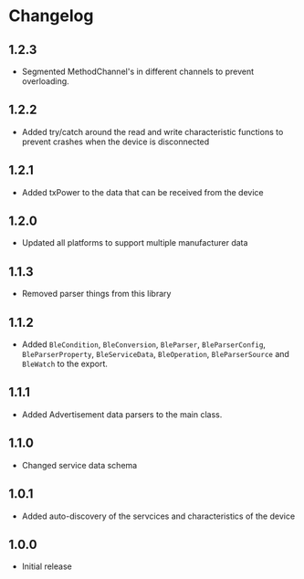 # Changelog

## 1.2.3

- Segmented MethodChannel's in different channels to prevent overloading.

## 1.2.2

- Added try/catch around the read and write characteristic functions to prevent crashes when the device is disconnected

## 1.2.1

- Added txPower to the data that can be received from the device

## 1.2.0

- Updated all platforms to support multiple manufacturer data

## 1.1.3

- Removed parser things from this library

## 1.1.2

- Added `BleCondition`, `BleConversion`, `BleParser`, `BleParserConfig`, `BleParserProperty`, `BleServiceData`, `BleOperation`, `BleParserSource` and `BleWatch` to the export.

## 1.1.1

- Added Advertisement data parsers to the main class.

## 1.1.0

- Changed service data schema

## 1.0.1

- Added auto-discovery of the servcices and characteristics of the device

## 1.0.0

- Initial release
